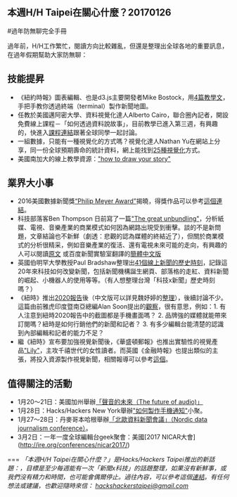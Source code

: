 ## 本週H/H Taipei在關心什麼？20170126
#過年防無聊完全手冊

過年前，H/H工作繁忙，閱讀方向比較雜亂，但還是整理出全球各地的重要訊息，在過年假期幫助大家防無聊：

## 技能提昇

- 《紐約時報》圖表編輯、也是d3.js主要開發者Mike Bostock，用[4篇教學文](https://medium.com/@mbostock/command-line-cartography-part-1-897aa8f8ca2c#.mrl68q16z )，手把手教你透過終端（terminal）製作新聞地圖。
- 任教於美國邁阿密大學、資料視覺化達人Alberto Cairo，聯合圈內記者，開設免費線上課程－「如何透過資料說故事」，目前教學已進入第三週，有興趣的，快進入[課程連結](http://journalismcourses.org/course/view.php?id=47)跟著全球同學一起討論。
- 一組數據，只能有一種視覺化的方式嗎？視覺化達人Nathan Yu在網站上分享，同一份全球預期壽命的統計資料，網上能找到[25種視覺化](http://flowingdata.com/2017/01/24/one-dataset-visualized-25-ways/)方式。
- 美國南加大的線上教學資源：["how to draw your story"](http://scalar.usc.edu/works/graphics-for-conservation/index)

## 業界大小事 
- 2016美國數據新聞獎[“Philip Meyer Award”](https://ire.org/awards/philip-meyer-awards/)揭曉，得獎作品可以參考[這個連結](http://cn.gijn.org/2017/01/25/2016%E7%BE%8E%E5%9B%BD%E6%95%B0%E6%8D%AE%E6%96%B0%E9%97%BB%E5%A5%96%E6%8F%AD%E6%99%93%EF%BC%8C%E6%B7%B1%E5%BA%A6%E6%8A%A5%E9%81%93%E5%86%8D%E6%B7%BB%E8%8C%83%E4%BE%8B/?sukey=38726ace03821fd37617b416052ca701d9a649974b814004ed07ea298b3bca5eb3aa4ee603970a7128d2dd2049b83e43)。
- 科技部落客Ben Thompson 日前寫了一篇["The great unbundling"]((https://stratechery.com/2017/the-great-unbundling/) )，分析紙媒、電視、音樂產業的商業模式如何因為網路出現受到衝擊。談的不是新問題，文章結論也不新鮮（劇透：悲觀的認為媒體的終結近了），但關於商業模式的分析很精采，例如音樂產業的復活、還有電視未來可能的走向，有興趣的人可以閱讀[原文](https://stratechery.com/2017/the-great-unbundling/) 或百度新聞實驗室翻譯的[簡體中文版](http://mp.weixin.qq.com/s?__biz=MzA3MDA3MjQ1MQ==&mid=2655617119&idx=2&sn=b5fd7c328f5a1248ab1702460123e41a&chksm=857f41b3b208c8a5b9c567f9f54cd167abc1e6c7cd6db07614f755cdf5eb8f85359eeaccd4d4&mpshare=1&scene=1&srcid=0125nCFkbhBx7Vpbm8TnwHtU#rd)
- 英國伯明罕大學教授Paul Bradshaw整理出[41個線上新聞的歷史時刻](https://onlinejournalismblog.com/2017/01/18/41-key-moments-in-the-history-of-online-journalism-have-i-missed-any/)，記錄這20年來科技如何改變新聞，包括新聞機構誕生網頁、部落格的走紅、資料新聞的崛起、小機器人的使用等等。（有人想整理台灣「科技x新聞」歷史時刻嗎？）
- 《紐時》推出[2020報告](https://www.nytimes.com/projects/2020-report/)後（中文版可以詳見魏妤婷的[整理](https://www.facebook.com/notes/%E9%AD%8F%E5%A6%A4%E5%BA%AD/%E7%B4%90%E6%99%822020%E5%89%B5%E6%96%B0%E5%A0%B1%E5%91%8A%E5%8A%A0%E9%80%9F%E8%BD%89%E5%9E%8B%E8%AD%89%E6%98%8E%E6%95%B8%E4%BD%8D%E5%85%A7%E5%AE%B9%E5%95%86%E6%A8%A1%E7%9A%84%E7%94%9F%E5%AD%98%E5%8F%AF%E8%83%BD/10154199927450778)），後續討論不少。這篇由前雅虎印度暨南亞總編Alan Soon提出的[觀察](https://medium.com/splicenewsroom/the-splice-slugs-nyts-2020-plan-facebook-live-encryption-on-chat-apps-2f48a4d65698#.q3mtzdj25)，很有意思，例如：1. 有人注意到紐時2020報告中的截圖都是手機畫面嗎？ 2. 品牌強的媒體就能帶來訂閱嗎？紐時是如何行銷他們的新聞和記者？ 3. 有多少編輯台能清楚的認識到內部編輯和記者的能力不足？
- 繼《紐時》宣布要加強視覺新聞後，《華盛頓郵報》也推出實驗性的視覺產品["Lily"](https://www.washingtonpost.com/pr/wp/2017/01/18/the-washington-post-announces-the-lily/?utm_campaign=470ce48fa3-dailylabemail3&utm_medium=email&utm_source=Daily%20Lab%20email%20list&utm_term=.2bd5d67bbe04)，主攻千禧世代的女性讀者。而英國《金融時報》也提出類似的主張，將投入資源製作視覺新聞，相關報導可以參考[這個](https://t.co/RoJa7qKk7f)。

## 值得關注的活動
- 1月20～21日：美國加州舉辦[「聲音的未來（The future of audio)」](http://a3exchange.com/anaheim_2017.html)
- 1月28日：Hacks/Hackers New York舉辦["如何製作手機通知"](https://www.meetup.com/hacks-hackers-nyc/events/237016885/)小聚。
- 1月27～28日：丹麥哥本哈根舉辦[「北歐資料新聞會議」（Nordic data journalism conference）](http://noda2017.dk/)。
- 3月2日：一年一度全球編輯台geek聚會：美國[2017 NICAR大會] (http://ire.org/conferences/nicar2017/) 

===
*「本週H/H Taipei在關心什麼？」是Hacks/Hackers Taipei推出的新話題：，目標是至少每週能有一次「新聞x科技」的話題整理，如果沒有新鮮事，或我們沒有精力和時間，也可能會偶爾停止。過往內容，可以參考這個[連結](https://github.com/hackshackerstaipei/newsletter)。有任何想法或建議，也歡迎隨時來信： <hackshackerstaipei@gmail.com>*
